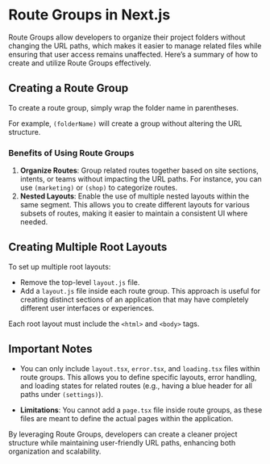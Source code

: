 # Route Groups in Next.js

Route Groups allow developers to organize their project folders without changing the URL paths, which makes it easier to manage related files while ensuring that user access remains unaffected. Here’s a summary of how to create and utilize Route Groups effectively.

## Creating a Route Group

To create a route group, simply wrap the folder name in parentheses.

For example, `(folderName)` will create a group without altering the URL structure.

### Benefits of Using Route Groups

1. **Organize Routes**: Group related routes together based on site sections, intents, or teams without impacting the URL paths. For instance, you can use `(marketing)` or `(shop)` to categorize routes.
2. **Nested Layouts**: Enable the use of multiple nested layouts within the same segment. This allows you to create different layouts for various subsets of routes, making it easier to maintain a consistent UI where needed.

## Creating Multiple Root Layouts

To set up multiple root layouts:

- Remove the top-level `layout.js` file.
- Add a `layout.js` file inside each route group. This approach is useful for creating distinct sections of an application that may have completely different user interfaces or experiences.

Each root layout must include the `<html>` and `<body>` tags.

## Important Notes

- You can only include `layout.tsx`, `error.tsx`, and `loading.tsx` files within route groups. This allows you to define specific layouts, error handling, and loading states for related routes (e.g., having a blue header for all paths under `(settings)`).

- **Limitations**: You cannot add a `page.tsx` file inside route groups, as these files are meant to define the actual pages within the application.

By leveraging Route Groups, developers can create a cleaner project structure while maintaining user-friendly URL paths, enhancing both organization and scalability.
